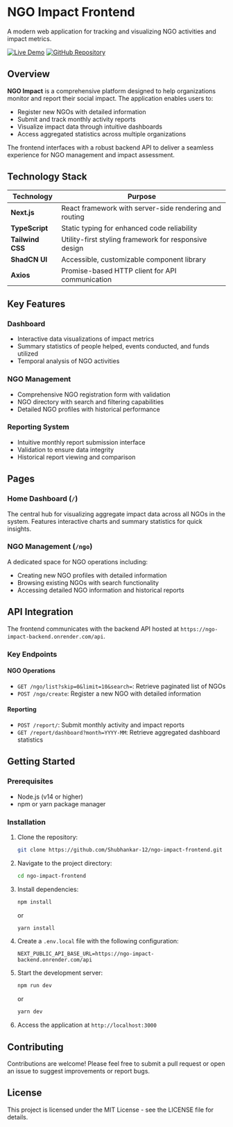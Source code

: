 # NGO Impact Frontend

A modern web application for tracking and visualizing NGO activities and impact metrics.

[![Live Demo](https://img.shields.io/badge/Live%20Demo-Visit%20Site-blue)](https://ngo-impact-frontend.onrender.com)
[![GitHub Repository](https://img.shields.io/badge/GitHub-View%20Code-green)](https://github.com/Shubhankar-12/ngo-impact-frontend)

## Overview

**NGO Impact** is a comprehensive platform designed to help organizations monitor and report their social impact. The application enables users to:

- Register new NGOs with detailed information
- Submit and track monthly activity reports
- Visualize impact data through intuitive dashboards
- Access aggregated statistics across multiple organizations

The frontend interfaces with a robust backend API to deliver a seamless experience for NGO management and impact assessment.

## Technology Stack

| Technology       | Purpose                                                |
| ---------------- | ------------------------------------------------------ |
| **Next.js**      | React framework with server-side rendering and routing |
| **TypeScript**   | Static typing for enhanced code reliability            |
| **Tailwind CSS** | Utility-first styling framework for responsive design  |
| **ShadCN UI**    | Accessible, customizable component library             |
| **Axios**        | Promise-based HTTP client for API communication        |

## Key Features

### Dashboard

- Interactive data visualizations of impact metrics
- Summary statistics of people helped, events conducted, and funds utilized
- Temporal analysis of NGO activities

### NGO Management

- Comprehensive NGO registration form with validation
- NGO directory with search and filtering capabilities
- Detailed NGO profiles with historical performance

### Reporting System

- Intuitive monthly report submission interface
- Validation to ensure data integrity
- Historical report viewing and comparison

## Pages

### Home Dashboard (`/`)

The central hub for visualizing aggregate impact data across all NGOs in the system. Features interactive charts and summary statistics for quick insights.

### NGO Management (`/ngo`)

A dedicated space for NGO operations including:

- Creating new NGO profiles with detailed information
- Browsing existing NGOs with search functionality
- Accessing detailed NGO information and historical reports

## API Integration

The frontend communicates with the backend API hosted at `https://ngo-impact-backend.onrender.com/api`.

### Key Endpoints

#### NGO Operations

- `GET /ngo/list?skip=0&limit=10&search=`: Retrieve paginated list of NGOs
- `POST /ngo/create`: Register a new NGO with detailed information

#### Reporting

- `POST /report/`: Submit monthly activity and impact reports
- `GET /report/dashboard?month=YYYY-MM`: Retrieve aggregated dashboard statistics

## Getting Started

### Prerequisites

- Node.js (v14 or higher)
- npm or yarn package manager

### Installation

1. Clone the repository:

   ```bash
   git clone https://github.com/Shubhankar-12/ngo-impact-frontend.git
   ```

2. Navigate to the project directory:

   ```bash
   cd ngo-impact-frontend
   ```

3. Install dependencies:

   ```bash
   npm install
   ```

   or

   ```bash
   yarn install
   ```

4. Create a `.env.local` file with the following configuration:

   ```
   NEXT_PUBLIC_API_BASE_URL=https://ngo-impact-backend.onrender.com/api
   ```

5. Start the development server:

   ```bash
   npm run dev
   ```

   or

   ```bash
   yarn dev
   ```

6. Access the application at `http://localhost:3000`

## Contributing

Contributions are welcome! Please feel free to submit a pull request or open an issue to suggest improvements or report bugs.

## License

This project is licensed under the MIT License - see the LICENSE file for details.
